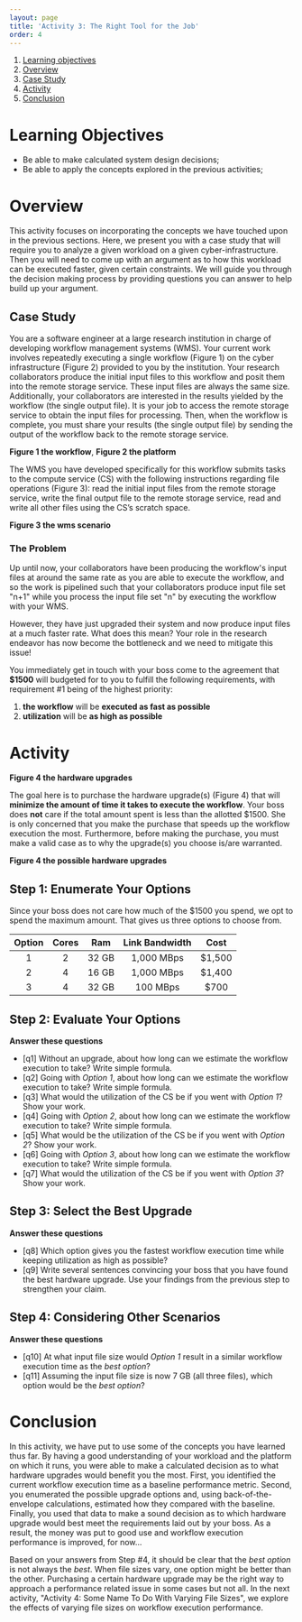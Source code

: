 ```yaml
---
layout: page
title: 'Activity 3: The Right Tool for the Job'
order: 4
---
```


1. [Learning objectives](#learning-objectives)
2. [Overview](#overview)
2. [Case Study](#case-study)
3. [Activity](#activity)
3. [Conclusion](#conclusion)

# Learning Objectives
- Be able to make calculated system design decisions;
- Be able to apply the concepts explored in the previous activities;

# Overview

This activity focuses on incorporating the concepts we have touched upon in the
previous sections. Here, we present you with a case study that will require
you to analyze a given workload on a given cyber-infrastructure. Then you will
need to come up with an argument as to how this workload can be executed faster,
given certain constraints. We will guide you through the decision making process
by providing questions you can answer to help build up your argument.

## Case Study

You are a software engineer at a
large research institution in charge of developing workflow management systems (WMS). Your
current work involves repeatedly executing a single workflow (Figure 1) on the cyber
infrastructure (Figure 2) provided to you by the institution. Your research collaborators produce the
initial input files to this workflow and posit them into the remote storage service.
These input files are always the same size.
Additionally, your collaborators are interested in the results yielded by the workflow (the single output file).
It is your job to access the remote storage service to obtain the input files for processing.
Then, when the workflow is complete, you must share your results (the single output file) by sending
the output of the workflow back to the remote storage service.

**Figure 1 the workflow**, **Figure 2 the platform**

The WMS you have developed specifically for this workflow submits tasks to the
compute service (CS) with the following instructions regarding file operations (Figure 3):
read the initial input files from the remote storage service, write the final output
file to the remote storage service, read and write all other files using the CS’s scratch space.

**Figure 3 the wms scenario**

### The Problem

Up until now, your collaborators have been producing the workflow's input files at around the
same rate as you are able to execute the workflow, and so the work is pipelined such that
your collaborators produce input file set "n+1" while you process the input file set "n" by executing
the workflow with your WMS.


However, they have just upgraded their system and now produce input
files at a much faster rate. What does this mean? Your role in the research endeavor has now become the
bottleneck and we need to mitigate this issue!


You immediately get in touch with your boss come to the agreement that **$1500** will
budgeted for to you to fulfill the following requirements, with requirement #1 being of
the highest priority:
1. **the workflow** will be **executed as fast as possible**
2. **utilization** will be **as high as possible**


# Activity

**Figure 4 the hardware upgrades**

The goal here is to purchase the hardware upgrade(s) (Figure 4) that will **minimize the
amount of time it takes to execute the workflow**. Your boss does **not** care
if the total amount spent is less than the allotted $1500. She is only concerned
that you make the purchase that speeds up the workflow execution the most. Furthermore,
before making the purchase, you must make a valid case as to why the upgrade(s) you
choose is/are warranted.

**Figure 4 the possible hardware upgrades**

## Step 1: Enumerate Your Options

Since your boss does not care how much of the $1500 you spend, we opt to spend
the maximum amount. That gives us three options to choose from.

| Option | Cores |  Ram  | Link Bandwidth |  Cost  |
|:------:|:-----:|:-----:|:--------------:|:------:|
|    1   |   2   | 32 GB |   1,000 MBps   | $1,500 |
|    2   |   4   | 16 GB |   1,000 MBps   | $1,400 |
|    3   |   4   | 32 GB |    100 MBps    |  $700  |

## Step 2: Evaluate Your Options

**Answer these questions**

- [q1] Without an upgrade, about how long can we estimate the workflow execution to take?
        Write simple formula.
- [q2] Going with *Option 1*, about how long can we estimate the workflow execution to take?
        Write simple formula.
- [q3] What would the utilization of the CS be if you went with *Option 1*? Show your work.
- [q4] Going with *Option 2*, about how long can we estimate the workflow execution to take?
        Write simple formula.
- [q5] What would be the utilization of the CS be if you went with *Option 2*? Show your work.        
- [q6] Going with *Option 3*, about how long can we estimate the workflow execution to take?
        Write simple formula.
- [q7] What would the utilization of the CS be if you went with *Option 3*? Show your work.

## Step 3: Select the Best Upgrade

**Answer these questions**

- [q8] Which option gives you the fastest workflow execution time while keeping utilization as high as possible?
- [q9] Write several sentences convincing your boss that you have found the best hardware upgrade. Use your findings
  from the previous step to strengthen your claim.

## Step 4: Considering Other Scenarios

**Answer these questions**

- [q10] At what input file size would *Option 1* result in a similar workflow execution time as the *best option*?
- [q11] Assuming the input file size is now 7 GB (all three files), which option would be the *best option*?

# Conclusion

In this activity, we have put to use some of the concepts you have learned thus far. By having
a good understanding of your workload and the platform on which it runs, you were able to make
a calculated decision as to what hardware upgrades would benefit you the most. First, you identified
the current workflow execution time as a baseline performance metric. Second, you enumerated the possible
upgrade options and, using back-of-the-envelope calculations, estimated how they compared with the baseline.
Finally, you used that data to make a sound decision as to which hardware upgrade would best meet the
requirements laid out by your boss. As a result, the money was put to good use and workflow execution
performance is improved, for now...

Based on your answers from Step #4, it should be clear that the *best option*   
is not always the *best*. When file sizes vary, one option might be better than the other.
Purchasing a certain hardware upgrade may be the right
way to approach a performance related issue in some cases but not all.
In the next activity, "Activity 4: Some Name To Do With Varying File Sizes", we explore
the effects of varying file sizes on workflow execution performance.  
